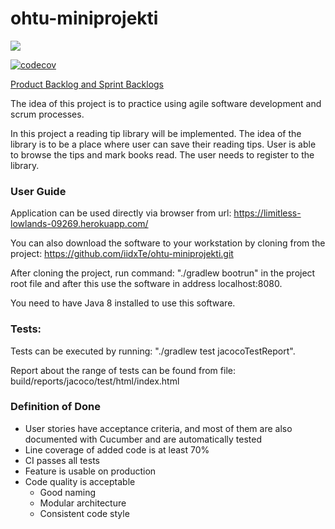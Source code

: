 ﻿# ohtu-miniprojekti
 ![](https://github.com/iidxTe/ohtu-miniprojekti/workflows/Java%20CI/badge.svg)

[![codecov](https://codecov.io/gh/iidxTe/ohtu-miniprojekti/branch/master/graph/badge.svg)](https://codecov.io/gh/iidxTe/ohtu-miniprojekti)

[Product Backlog and Sprint Backlogs ](https://docs.google.com/spreadsheets/d/1jcgyrBhQjKcOjReRpKeF86ApAhfezBlr4MvJ3JAZQGc/edit?usp=sharing)

The idea of this project is to practice using agile software development and scrum processes.

In this project a reading tip library will be implemented. The idea of the library is to be a place where user can save their reading tips. User is able to browse the tips and mark books read. The user needs to register to the library.

### User Guide
Application can be used directly via browser from url:
https://limitless-lowlands-09269.herokuapp.com/

You can also download the software to your workstation by cloning from the project: 
https://github.com/iidxTe/ohtu-miniprojekti.git

After cloning the project, run command:
"./gradlew bootrun" 
in the project root file and after this use the software in address localhost:8080.

You need to have Java 8 installed to use this software.

### Tests:
Tests can be executed by running:
"./gradlew test jacocoTestReport". 

Report about the range of tests can be found from file:
build/reports/jacoco/test/html/index.html


### Definition of Done
* User stories have acceptance criteria, and most of them are also documented with Cucumber and are
automatically tested
* Line coverage of added code is at least 70%
* CI passes all tests
* Feature is usable on production
* Code quality is acceptable
  * Good naming
  * Modular architecture
  * Consistent code style
  

